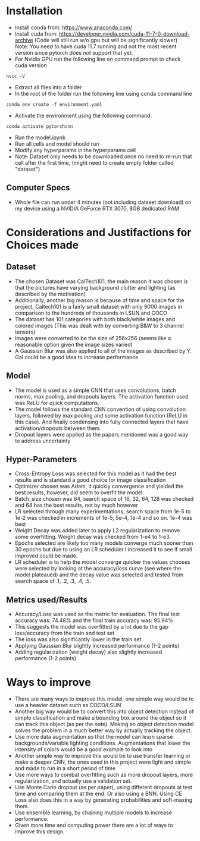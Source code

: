 # Installation
- Install conda from: https://www.anaconda.com/ <br>
- Install cuda from: https://developer.nvidia.com/cuda-11-7-0-download-archive (Code will still run w/o gpu but will be significantly slower) <br>Note: You need to have cuda 11.7 running and not the most recent version since pytorch does not support that yet.<br>
- For Nvidia GPU run the following line on command prompt to check cuda version <br>
```
nvcc -V
```
- Extract all files into a folder <br>
- In the root of the folder run the following line using conda command line<br>
```
conda env create -f environment.yaml
```
- Activate the environment using the following command: <br>
```
conda activate pytorchcnn
```
- Run the model.ipynb <br>
- Run all cells and model should run <br>
- Modify any hyperparams in the hyperparams cell<br>
- Note: Dataset only needs to be downloaded once no need to re-run that cell after the first time, (might need to create empty folder called "dataset") <br>
## Computer Specs
- Whole file can run under 4 minutes (not including dataset download) on my device using a NVIDIA GeForce RTX 3070, 8GB dedicated RAM
# Considerations and Justifactions for Choices made
## Dataset
- The chosen Dataset was CalTech101, the main reason it was chosen is that the pictures have varying background clutter and lighting (as described by the motivation)
- Additionally, another big reason is because of time and space for the project, Caltech101 is a fairly small dataset with only 9000 images in comparison to the hundreds of thousands in LSUN and COCO
- The dataset has 101 categories with both black/white images and colored images (This was dealt with by converting B&W to 3 channel tensors)
- Images were converted to be the size of 256x256 (seems like a reasonable option given the image sizes varied)
- A Gaussian Blur was also applied to all of the images as described by Y. Gal could be a good idea to increase performance
## Model
- The model is used as a simple CNN that uses convolutions, batch norms, max pooling, and dropouts layers.  The activation function used was ReLU for quick computations.
- The model follows the standard CNN convention of using convolution layers, followed by max pooling and some activation function (ReLU in this case).  And finally condensing into fully connected layers that have activation/dropouts between them.
- Dropout layers were applied as the papers mentioned was a good way to address uncertainty
## Hyper-Parameters
- Cross-Entropy Loss was selected for this model as it had the best results and is standard a good choice for image classification
- Optimizer chosen was Adam, it quickly convergence and yielded the best results, however, did seem to overfit the model
- Batch_size chosen was 64, search space of 16, 32, 64, 128 was checked and 64 has the best results, not by much however
- LR selected through many experimentations, search space from 1e-5 to 1e-2 was checked in increments of 1e-5, 5e-4, 1e-4 and so on. 1e-4 was best
- Weight Decay was added later to apply L2 regularization to remove some overfitting. Weight decay was checked from 1-e4 to 1-e3.
- Epochs selected are likely too many models converge much sooner than 30 epochs but due to using an LR scheduler I increased it to see if small improved could be made.
- LR scheduler is to help the model converge quicker the values chooses were selected by looking at the accuracy/loss curve (see where the model plateaued) and the decay value was selected and tested from search space of .1, .2, .3, .4, .5.
## Metrics used/Results
- Accuracy/Loss was used as the metric for evaluation.  The final test accuracy was: 74.48% and the final train accuracy was: 95.94%
- This suggests the model was overfitted by a lot due to the gap loss/accuracy from the train and test set
- The loss was also significantly lower in the train set
- Applying Gaussian Blur slightly increased performance (1-2 points)
- Adding regularization (weight decay) also slightly increased performance (1-2 points)
# Ways to improve
- There are many ways to improve this model, one simple way would be to use a heavier dataset such as COCO/LSUN
- Another big way would be to convert this into object detection instead of simple classification and make a bounding box around the object so it can track this object (as per the note). Making an object detection model solves the problem in a much better way by actually tracking the object.
- Use more data augmentation so that the model can learn sparse backgrounds/variable lighting conditions. Augmentations that lower the intensity of colors would be a good example to look into
- Another simple way to improve this would be to use transfer learning or make a deeper CNN, the ones used in this project were light and simple and made to run in a short period of time
- Use more ways to combat overfitting such as more dropout layers, more regularization, and actually use a validation set.
- Use Monte Carlo dropout (as per paper), using different dropouts at test time and comparing them at the end. Or also using a BNN.  Using CE Loss also does this in a way by generating probabilities and soft-maxing them.
- Use ensemble learning, by chaining multiple models to increase performance.
- Given more time and computing power there are a lot of ways to improve this design.
